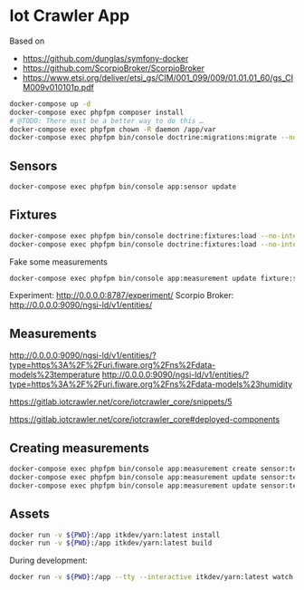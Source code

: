 # Iot Crawler App

Based on

* https://github.com/dunglas/symfony-docker
* https://github.com/ScorpioBroker/ScorpioBroker
* https://www.etsi.org/deliver/etsi_gs/CIM/001_099/009/01.01.01_60/gs_CIM009v010101p.pdf

```sh
docker-compose up -d
docker-compose exec phpfpm composer install
# @TODO: There must be a better way to do this …
docker-compose exec phpfpm chown -R daemon /app/var
docker-compose exec phpfpm bin/console doctrine:migrations:migrate --no-interaction
```

## Sensors

```sh
docker-compose exec phpfpm bin/console app:sensor update
```

## Fixtures

```sh
docker-compose exec phpfpm bin/console doctrine:fixtures:load --no-interaction --group=iot-data
docker-compose exec phpfpm bin/console doctrine:fixtures:load --no-interaction --group=experiment
```

Fake some measurements

```sh
docker-compose exec phpfpm bin/console app:measurement update fixture:sensor:001:temperature temperature 1
```


Experiment: http://0.0.0.0:8787/experiment/
Scorpio Broker: http://0.0.0.0:9090/ngsi-ld/v1/entities/

## Measurements

http://0.0.0.0:9090/ngsi-ld/v1/entities/?type=https%3A%2F%2Furi.fiware.org%2Fns%2Fdata-models%23temperature
http://0.0.0.0:9090/ngsi-ld/v1/entities/?type=https%3A%2F%2Furi.fiware.org%2Fns%2Fdata-models%23humidity



https://gitlab.iotcrawler.net/core/iotcrawler_core/snippets/5

https://gitlab.iotcrawler.net/core/iotcrawler_core#deployed-components


## Creating measurements

```sh
docker-compose exec phpfpm bin/console app:measurement create sensor:test087 temperature 42
docker-compose exec phpfpm bin/console app:measurement update sensor:test087 temperature 43
docker-compose exec phpfpm bin/console app:measurement update sensor:test087 temperature 40 --measured-at='-1 hour'
```

## Assets

```sh
docker run -v ${PWD}:/app itkdev/yarn:latest install
docker run -v ${PWD}:/app itkdev/yarn:latest build
```

During development:

```sh
docker run -v ${PWD}:/app --tty --interactive itkdev/yarn:latest watch
```
